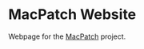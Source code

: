 MacPatch Website
================

Webpage for the [MacPatch](https://github.com/SMSG-MAC-DEV/MacPatch) project.

